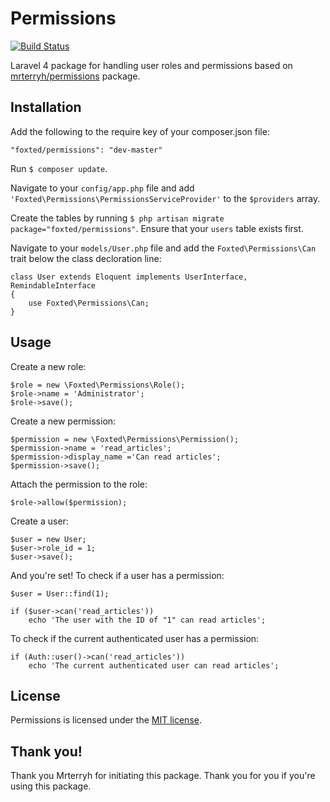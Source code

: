 # Permissions

[![Build Status](https://travis-ci.org/foxted/Permissions.svg?branch=master)](https://travis-ci.org/foxted/Permissions)

Laravel 4 package for handling user roles and permissions based on [mrterryh/permissions](https://github.com/mrterryh/Permissions) package.

## Installation

Add the following to the require key of your composer.json file:

    "foxted/permissions": "dev-master"
    
        
Run `$ composer update`.

Navigate to your `config/app.php` file and add `'Foxted\Permissions\PermissionsServiceProvider'` to the `$providers` array.

Create the tables by running `$ php artisan migrate package="foxted/permissions"`. Ensure that your `users` table exists first.

Navigate to your `models/User.php` file and add the `Foxted\Permissions\Can` trait below the class decloration line:

    class User extends Eloquent implements UserInterface, RemindableInterface 
    {
        use Foxted\Permissions\Can;
    }
        
## Usage

Create a new role:

    $role = new \Foxted\Permissions\Role();
    $role->name = 'Administrator';
    $role->save();
    
Create a new permission:

    $permission = new \Foxted\Permissions\Permission();
    $permission->name = 'read_articles';
    $permission->display_name ='Can read articles';
    $permission->save();
    
Attach the permission to the role:
  
    $role->allow($permission);
    
Create a user:

    $user = new User;
    $user->role_id = 1;
    $user->save();
    
And you're set! To check if a user has a permission:

    $user = User::find(1);

    if ($user->can('read_articles'))
        echo 'The user with the ID of "1" can read articles';
        
To check if the current authenticated user has a permission:

    if (Auth::user()->can('read_articles'))
        echo 'The current authenticated user can read articles';
        
## License

Permissions is licensed under the [MIT license](http://opensource.org/licenses/MIT).

## Thank you!

Thank you Mrterryh for initiating this package. Thank you for you if you're using this package.